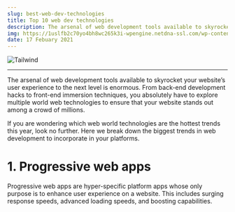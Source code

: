 ```yaml
---
slug: best-web-dev-technologies
title: Top 10 web dev technologies
description: The arsenal of web development tools available to skyrocket your website’s user experience to the next level is enormous.
img: https://1uslfb2c70yo4bh8wc265k3i-wpengine.netdna-ssl.com/wp-content/uploads/2021/02/10-Best-Web-Development-Technologies-In-2021.png
date: 17 Febuary 2021
---
```


![Tailwind](https://1uslfb2c70yo4bh8wc265k3i-wpengine.netdna-ssl.com/wp-content/uploads/2021/02/10-Best-Web-Development-Technologies-In-2021.png)

---

The arsenal of web development tools available to skyrocket your website’s user experience to the next level is enormous. From back-end development hacks to front-end immersion techniques, you absolutely have to explore multiple world web technologies to ensure that your website stands out among a crowd of millions.

If you are wondering which web world technologies are the hottest trends this year, look no further. Here we break down the biggest trends in web development to incorporate in your platforms.

# 1. Progressive web apps

Progressive web apps are hyper-specific platform apps whose only purpose is to enhance user experience on a website. This includes surging response speeds, advanced loading speeds, and boosting capabilities.
